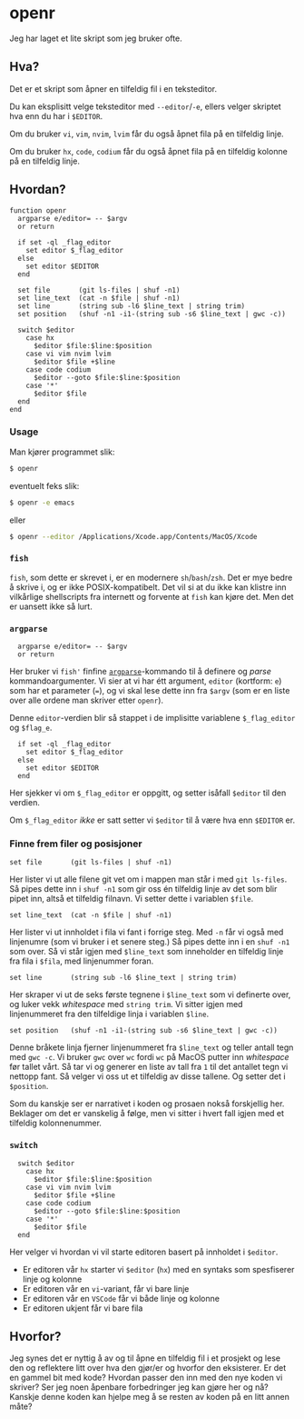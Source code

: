 # openr

Jeg har laget et lite skript som jeg bruker ofte.

## Hva?

Det er et skript som åpner en tilfeldig fil i en teksteditor.

Du kan eksplisitt velge teksteditor med `--editor`/`-e`, ellers velger skriptet hva enn du har i `$EDITOR`.

Om du bruker `vi`, `vim`, `nvim`, `lvim` får du også åpnet fila på en tilfeldig linje.

Om du bruker `hx`, `code`, `codium` får du også åpnet fila på en tilfeldig kolonne på en tilfeldig linje.

## Hvordan?

```fish
function openr
  argparse e/editor= -- $argv
  or return

  if set -ql _flag_editor
    set editor $_flag_editor
  else
    set editor $EDITOR
  end

  set file       (git ls-files | shuf -n1)
  set line_text  (cat -n $file | shuf -n1)
  set line       (string sub -l6 $line_text | string trim)
  set position   (shuf -n1 -i1-(string sub -s6 $line_text | gwc -c))

  switch $editor
    case hx
      $editor $file:$line:$position
    case vi vim nvim lvim
      $editor $file +$line
    case code codium
      $editor --goto $file:$line:$position
    case '*'
      $editor $file
  end
end
```

### Usage

Man kjører programmet slik:

```sh
$ openr
```

eventuelt feks slik:

```sh
$ openr -e emacs
```

eller

```sh
$ openr --editor /Applications/Xcode.app/Contents/MacOS/Xcode
```

### `fish`

`fish`, som dette er skrevet i, er en modernere `sh`/`bash`/`zsh`. Det er mye bedre å skrive i, og er ikke POSIX-kompatibelt. Det vil si at du ikke kan klistre inn vilkårlige shellscripts fra internett og forvente at `fish` kan kjøre det. Men det er uansett ikke så lurt.

### `argparse`

```fish
  argparse e/editor= -- $argv
  or return
```

Her bruker vi `fish'` finfine [`argparse`](https://fishshell.com/docs/current/cmds/argparse.html)-kommando til å definere og _parse_ kommandoargumenter. Vi sier at vi har étt argument, `editor` (kortform: `e`) som har et parameter (`=`), og vi skal lese dette inn fra `$argv` (som er en liste over alle ordene man skriver etter `openr`).

Denne `editor`-verdien blir så stappet i de implisitte variablene `$_flag_editor` og `$flag_e`.

```fish
  if set -ql _flag_editor
    set editor $_flag_editor
  else
    set editor $EDITOR
  end
```

Her sjekker vi om `$_flag_editor` er oppgitt, og setter isåfall `$editor` til den verdien.

Om `$_flag_editor` _ikke_ er satt setter vi `$editor` til å være hva enn `$EDITOR` er.

### Finne frem filer og posisjoner

```fish
set file       (git ls-files | shuf -n1)
```

Her lister vi ut alle filene git vet om i mappen man står i med `git ls-files`. Så pipes dette inn i `shuf -n1` som gir oss én tilfeldig linje av det som blir pipet inn, altså et tilfeldig filnavn. Vi setter dette i variablen `$file`.

```fish
set line_text  (cat -n $file | shuf -n1)
```

Her lister vi ut innholdet i fila vi fant i forrige steg. Med `-n` får vi også med linjenumre (som vi bruker i et senere steg.) Så pipes dette inn i en `shuf -n1` som over. Så vi står igjen med `$line_text` som inneholder en tilfeldig linje fra fila i `$fila`, med linjenummer foran.

```fish
set line       (string sub -l6 $line_text | string trim)
```

Her skraper vi ut de seks første tegnene i `$line_text` som vi definerte over, og luker vekk _whitespace_ med `string trim`. Vi sitter igjen med linjenummeret fra den tilfeldige linja i variablen `$line`.

```
set position   (shuf -n1 -i1-(string sub -s6 $line_text | gwc -c))
```

Denne bråkete linja fjerner linjenummeret fra `$line_text` og teller antall tegn med `gwc -c`.
Vi bruker `gwc` over `wc` fordi `wc` på MacOS putter inn _whitespace_ før tallet vårt.
Så tar vi og generer en liste av tall fra `1` til det antallet tegn vi nettopp fant.
Så velger vi oss ut et tilfeldig av disse tallene. Og setter det i `$position`.

Som du kanskje ser er narrativet i koden og prosaen nokså forskjellig her. Beklager om det er vanskelig å følge, men vi sitter i hvert fall igjen med et tilfeldig kolonnenummer.

### `switch`

```fish
  switch $editor
    case hx
      $editor $file:$line:$position
    case vi vim nvim lvim
      $editor $file +$line
    case code codium
      $editor --goto $file:$line:$position
    case '*'
      $editor $file
  end
```

Her velger vi hvordan vi vil starte editoren basert på innholdet i `$editor`.

- Er editoren vår `hx` starter vi `$editor` (`hx`) med en syntaks som spesfiserer linje og kolonne
- Er editoren vår en `vi`-variant, får vi bare linje
- Er editoren vår en `VSCode` får vi både linje og kolonne
- Er editoren ukjent får vi bare fila

## Hvorfor?

Jeg synes det er nyttig å av og til åpne en tilfeldig fil i et prosjekt og lese den og reflektere litt over hva den gjør/er og hvorfor den eksisterer. Er det en gammel bit med kode? Hvordan passer den inn med den nye koden vi skriver? Ser jeg noen åpenbare forbedringer jeg kan gjøre her og nå? Kanskje denne koden kan hjelpe meg å se resten av koden på en litt annen måte?
